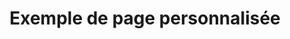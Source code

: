 ---
title: Exemple de page personnalisée
title_seo: ''
slug: exemple-page-personnalisee
description: ''
image: ''
draft: true
noindex: true
translationKey: example
---